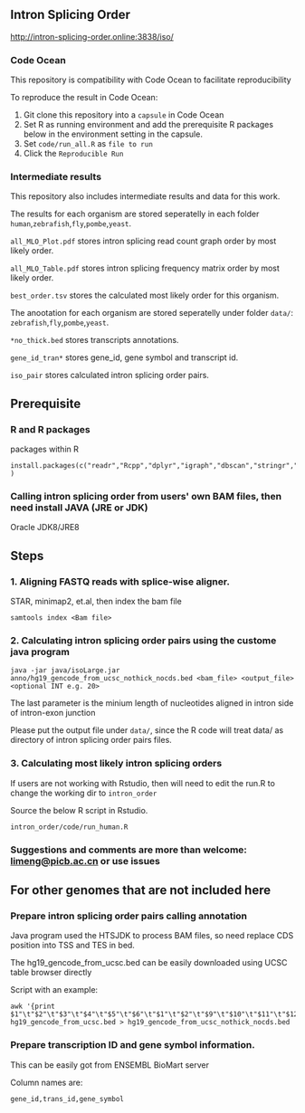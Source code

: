 ## Intron Splicing Order
http://intron-splicing-order.online:3838/iso/

### Code Ocean
This repository is compatibility with Code Ocean to facilitate reproducibility

To reproduce the result in Code Ocean:
1. Git clone this repository into a `capsule` in Code Ocean
2. Set R as running environment and add the prerequisite R packages below in the environment setting in the capsule.
3. Set `code/run_all.R` as `file to run`
4. Click the `Reproducible Run`

### Intermediate results
This repository also includes intermediate results and data for this work. 

The results for each organism are stored seperatelly in each folder `human`,`zebrafish`,`fly`,`pombe`,`yeast`. 

 `all_MLO_Plot.pdf` stores intron splicing read count graph order by most likely order.
 
 `all_MLO_Table.pdf` stores intron splicing frequency matrix order by most likely order.
 
 `best_order.tsv` stores the calculated most likely order for this organism. 

 The anootation for each organism are stored seperatelly under folder `data/`: `zebrafish`,`fly`,`pombe`,`yeast`. 
 
 
 `*no_thick.bed` stores transcripts annotations.

 `gene_id_tran*` stores gene_id, gene symbol and transcript id.

 `iso_pair` stores calculated intron splicing order pairs. 
 
## Prerequisite

### R and R packages

packages within R
```
install.packages(c("readr","Rcpp","dplyr","igraph","dbscan","stringr","gtools","rstudioapi","gridExtra") )
```

### Calling intron splicing order from users' own BAM files, then need install JAVA (JRE or JDK)
Oracle JDK8/JRE8

## Steps

### 1. Aligning FASTQ reads with splice-wise aligner. 
STAR, minimap2, et.al, then index the bam file
```
samtools index <Bam file>
```

### 2. Calculating intron splicing order pairs using the custome java program
```
java -jar java/isoLarge.jar  anno/hg19_gencode_from_ucsc_nothick_nocds.bed <bam_file> <output_file> <optional INT e.g. 20>
```
The last parameter is the minium length of nucleotides aligned in intron side of intron-exon junction

Please put the output file under `data/`, since the R code will treat data/ as directory of intron splicing order pairs files. 

### 3. Calculating most likely intron splicing orders
If users are not working with Rstudio, then will need to edit the run.R to change the working dir to `intron_order`

Source the below R script in Rstudio.
```
intron_order/code/run_human.R
```
### Suggestions and comments are more than welcome:  limeng@picb.ac.cn or use issues



## For other genomes that are not included here

### Prepare intron splicing order pairs calling annotation

Java program used the HTSJDK to process BAM files, so need replace CDS position into TSS and TES in bed. 

The hg19_gencode_from_ucsc.bed can be easily downloaded using UCSC table browser directly

Script with an example:
```
awk '{print $1"\t"$2"\t"$3"\t"$4"\t"$5"\t"$6"\t"$1"\t"$2"\t"$9"\t"$10"\t"$11"\t"$12}' hg19_gencode_from_ucsc.bed > hg19_gencode_from_ucsc_nothick_nocds.bed
```


### Prepare transcription ID and gene symbol information.
This can be easily got from ENSEMBL BioMart server

Column names are:
```
gene_id,trans_id,gene_symbol
```
